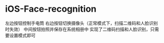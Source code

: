 # iOS-Face-recognition
左边按钮控制手电筒
右边按钮切换摄像头（正常模式下，扫描二维码和人脸识别时失效）
中间按钮拍照并保存在系统相册中
实现了二维码扫描和人脸识别，只需要设置模式即可
